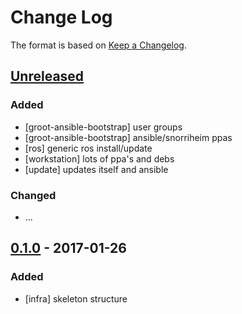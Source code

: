# Change Log

The format is based on [Keep a Changelog](http://keepachangelog.com/).

## [Unreleased]
### Added
- [groot-ansible-bootstrap] user groups
- [groot-ansible-bootstrap] ansible/snorriheim ppas
- [ros] generic ros install/update
- [workstation] lots of ppa's and debs
- [update] updates itself and ansible

### Changed
- ...

## [0.1.0] - 2017-01-26
### Added
- [infra] skeleton structure

[Unreleased]: https://github.com/stonier/groot_ansible/compare/0.1.0...HEAD
[0.1.0]: https://github.com/stonier/groot_ansible/compare/d85f7d176f25cf9bec221bd309cd3e4c942891ad...0.1.0
